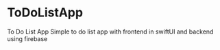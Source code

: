 # ToDoListApp
To Do List App
Simple to do list app with frontend in swiftUI and backend using firebase
